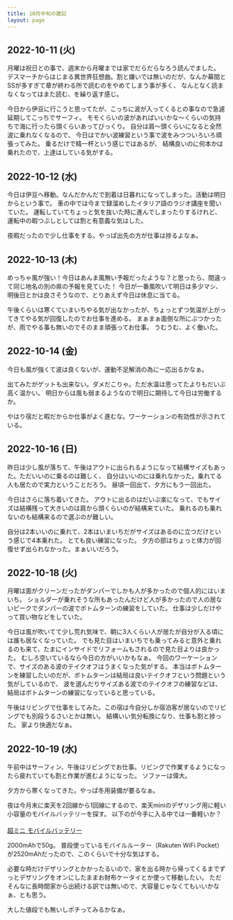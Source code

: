 ```yaml
---
title: 10月中旬の雑記
layout: page
---
```


## 2022-10-11 (火)

月曜は祝日との事で、週末から月曜までは家でだらだらなろう読んでました。
デスマーチからはじまる異世界狂想曲。割と嫌いでは無いのだが、なんか幕間とSSが多すぎて章が終わる所で読むのをやめてしまう事が多く、
なんとなく読まなくなってはまた読む、を繰り返す感じ。

今日から伊豆に行こうと思ってたが、こっちに波が入ってくるとの事なので急遽延期してこっちでサーフィ。
モモくらいの波があればいいかな〜くらいの気持ちで海に行ったら頭くらいあってびっくり。
自分は肩〜頭くらいになると全然波に乗れなくなるので、
今日はでかい波練習という事で波をみつついろいろ頑張ってみた。
乗るだけで精一杯という感じではあるが、
結構良いのに何本かは乗れたので、上達はしている気がする。

## 2022-10-12 (水)

今日は伊豆へ移動。なんだかんだで到着は日暮れになってしまった。活動は明日からという事で。
車の中では今まで録溜めしたイタリア語のラジオ講座を聞いていた。
運転していてちょっと気を抜いた時に進んでしまったりするけれど、
運転中の暇つぶしとしては割と有意義な気はした。

夜暇だったので少し仕事をする。やっぱ出先の方が仕事は捗るよなぁ。

## 2022-10-13 (木)

めっちゃ風が強い！今日はあんま風無い予報だったような？と思ったら、間違って同じ地名の別の県の予報を見ていた！
今日が一番風吹いて明日は多少マシ、明後日とかは良さそうなので、とりあえず今日は休息に当てる。

午後くらいは寒くていまいちやる気が出なかったが、ちょっとずつ気温が上がってきてやる気が回復したのでお仕事を進める。
まぁまぁ面倒な所にぶつかったが、雨でやる事も無いのでそのまま頑張ってお仕事。
うむうむ、よく働いた。

## 2022-10-14 (金)

今日も風が強くて波は良くないが、運動不足解消の為に一応出るかなぁ。

出てみたがゲットも出来ない。ダメだこりゃ。ただ水温は思ってたよりもだいぶ高く温かい。
明日からは風も弱まるようなので明日に期待して今日は労働するか。

やはり宿だと暇だからか仕事がよく進むな。ワーケーションの有効性が示されている。

## 2022-10-16 (日)

昨日は少し風が落ちて、午後はアウトに出られるようになって結構サイズもあった。ただいいのに乗るのは難しく、
自分はいいのには乗れなかった。乗れてる人も居たので実力ということだろう。
昼頃一回出て、夕方にもう一回出た。

今日はさらに落ち着いてきた。
アウトに出るのはだいぶ楽になって、でもサイズは結構残って大きいのは肩から頭くらいのが結構来ていた。
乗れるのも乗れないのも結構来るので選ぶのが難しい。

自分は2本いいのに乗れて、2本はいまいちだがサイズはあるのに立つだけという感じで4本乗れた。
とても良い練習になった。
夕方の部はちょっと体力が回復せず出られなかった。まぁいいだろう。

## 2022-10-18 (火)

月曜は面がクリーンだったがダンパーでしかも人が多かったので個人的にはいまいち。
ショルダーが乗れそうな所もあったんだけど人が多かったので人の居ないピークでダンパーの波でボトムターンの練習をしていた。
仕事は少しだけやって買い物などをしていた。

今日は風が吹いてて少し荒れ気味で、朝に3人くらい人が居たが自分が入る頃には誰も居なくなっていた。
でも見た目はいまいちでも乗ってみると意外と乗れるのも来て、たまにインサイドでリフォームもされるので見た目よりは良かった。
むしろ空いているなら今日の方がいいかもなぁ。
今回のワーケーションで、サイズのある波のテイクオフはうまくなった気がする。
本当はボトムターンを練習したいのだが、ボトムターンは結局は良いテイクオフという問題という気がしているので、
波を選んだりサイズある波でのテイクオフの練習などは、結局はボトムターンの練習になっていると思っている。

午後はリビングで仕事をしてみた。この宿は今自分しか宿泊客が居ないのでリビングでも別段うるさいとかは無い。
結構いい気分転換になり、仕事も割と捗った。
家より快適だなぁ。

## 2022-10-19 (水)

午前中はサーフィン、午後はリビングでお仕事。リビングで作業するようになったら疲れていても割と作業が進むようになった。
ソファーは偉大。

夕方から寒くなってきた。やっぱ冬用装備が要るなぁ。

夜は今月末に楽天を2回線から1回線にするので、楽天miniのデザリング用に軽い小容量のモバイルバッテリーを探す。
以下のが今手に入る中では一番軽いか？

<a href="https://hb.afl.rakuten.co.jp/ichiba/2c61f863.1accec73.2c61f864.4ec2ea05/?pc=https%3A%2F%2Fitem.rakuten.co.jp%2Flillypoupon%2Fminicharger%2F&link_type=pict&ut=eyJwYWdlIjoiaXRlbSIsInR5cGUiOiJwaWN0Iiwic2l6ZSI6IjI0MHgyNDAiLCJuYW0iOjEsIm5hbXAiOiJyaWdodCIsImNvbSI6MSwiY29tcCI6ImRvd24iLCJwcmljZSI6MSwiYm9yIjoxLCJjb2wiOjEsImJidG4iOjEsInByb2QiOjAsImFtcCI6ZmFsc2V9" target="_blank" rel="nofollow sponsored noopener" style="word-wrap:break-word;"  ><img src="https://hbb.afl.rakuten.co.jp/hgb/2c61f863.1accec73.2c61f864.4ec2ea05/?me_id=1398166&item_id=10000976&pc=https%3A%2F%2Fthumbnail.image.rakuten.co.jp%2F%400_mall%2Flillypoupon%2Fcabinet%2Fcompass1663130683.jpg%3F_ex%3D240x240&s=240x240&t=pict" border="0" style="margin:2px" alt="" title=""><br>
超ミニ モバイルバッテリー </a>

2000mAhで50g。
普段使っているモバイルルーター（Rakuten WiFi Pocket）が2520mAhだったので、このくらいで十分な気はする。

必要な時だけデザリングとかかったるいので、家を出る時から帰ってくるまでずっとデザリングをオンにしたままお財布ケータイとか使って移動したい。
ただそんなに長時間家から出続ける訳では無いので、大容量じゃなくてもいいかなぁ、とも思う。

大した値段でも無いしポチってみるかなぁ。
